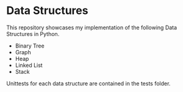 # Data Structures

This repository showcases my implementation of the following Data Structures in Python.

- Binary Tree
- Graph 
- Heap
- Linked List
- Stack

Unittests for each data structure are contained in the tests folder. 